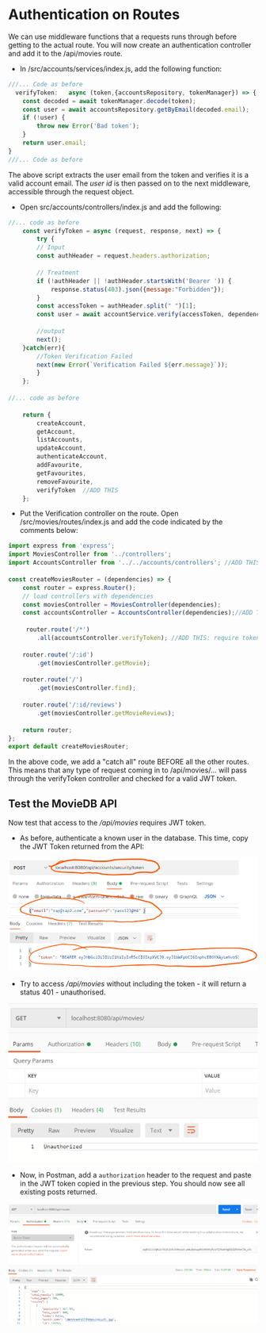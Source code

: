 # Authentication on Routes

We can use middleware functions that a requests runs through before getting to the actual route.​ You will now create an authentication controller and add it to the /api/movies route.

+ In /src/accounts/services/index.js, add the following function:

~~~javascript
///... Code as before 
  verifyToken:   async (token,{accountsRepository, tokenManager}) => {
    const decoded = await tokenManager.decode(token);
    const user = await accountsRepository.getByEmail(decoded.email);
    if (!user) {
        throw new Error('Bad token');
    }
    return user.email;
}
///... Code as before 
~~~

The above script extracts the user email from the token and verifies it is a valid account email. The *user id* is then passed on to the next middleware, accessible through the request object.



+ Open src/accounts/controllers/index.js and add the following:

~~~javascript
//... code as before
    const verifyToken = async (request, response, next) => {
        try { 
        // Input
        const authHeader = request.headers.authorization;

        // Treatment
        if (!authHeader || !authHeader.startsWith('Bearer ')) {
            response.status(403).json({message:"Forbidden"});
        }
        const accessToken = authHeader.split(" ")[1];
        const user = await accountService.verify(accessToken, dependencies);

        //output
        next();
    }catch(err){
        //Token Verification Failed
        next(new Error(`Verification Failed ${err.message}`));
        }
    };

//... code as before

    return {
        createAccount,
        getAccount,
        listAccounts,
        updateAccount,
        authenticateAccount,
        addFavourite,
        getFavourites,
        removeFavourite,
        verifyToken  //ADD THIS
    };
~~~



+ Put the Verification controller on the route. Open /src/movies/routes/index.js and add the code indicated by the comments below:

~~~javascript
import express from 'express';
import MoviesController from '../controllers';
import AccountsController from '../../accounts/controllers'; //ADD THIS: imports accounts controller

const createMoviesRouter = (dependencies) => {
    const router = express.Router();
    // load controllers with dependencies
    const moviesController = MoviesController(dependencies);
    const accountsController = AccountsController(dependencies);//ADD THIS: Create accountsController with dependencies

     router.route('/*')
        .all(accountsController.verifyToken); //ADD THIS: require token for all routes
    
    router.route('/:id')
        .get(moviesController.getMovie);

    router.route('/')
        .get(moviesController.find); 

    router.route('/:id/reviews')
        .get(moviesController.getMovieReviews);

    return router;
};
export default createMoviesRouter;
~~~

In the above code, we add a "catch all" route BEFORE all the other routes. This means that any type of  request coming in to /api/movies/... will pass through the verifyToken controller and checked for a valid JWT token.



## Test the MovieDB API

Now test that access to the */api/movies* requires JWT token.

+ As before, authenticate a known user in the database. This time, copy the JWT Token returned from the API:

![Get JWT Token](./img/user3.png)

+ Try to access */api/movies* without including the token - it will return a status 401 - unauthorised. 

![No/invalid JWT Token](./img/user5.png)

+ Now, in Postman, add a ``authorization`` header to the request and paste in the JWT token copied in the previous step. You should now see all existing posts returned.

![No/invalid JWT Token](./img/user7.png)